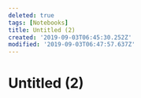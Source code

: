 ```yaml
---
deleted: true
tags: [Notebooks]
title: Untitled (2)
created: '2019-09-03T06:45:30.252Z'
modified: '2019-09-03T06:47:57.637Z'
---
```


# Untitled (2)
